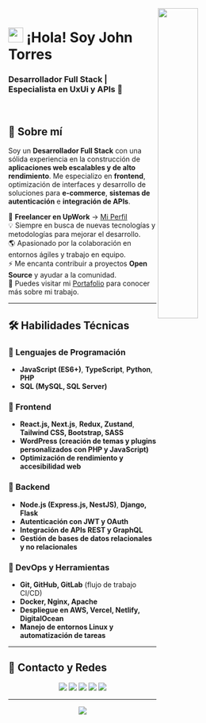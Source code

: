 <!-- Imagen de Búho Nocturno -->
<div>
  <img align="right" width="40%" src="https://owlbertsio-resized.s3.amazonaws.com/Popper.psd.full.png">
</div>

<!-- Encabezado -->
# <img src="https://emojis.slackmojis.com/emojis/images/1531849430/4246/blob-sunglasses.gif?1531849430" width="30"/> ¡Hola! Soy John Torres  
### Desarrollador Full Stack | Especialista en UxUi y APIs 🚀  
<br />

<!-- Introducción -->
## 📌 Sobre mí  

Soy un **Desarrollador Full Stack** con una sólida experiencia en la construcción de **aplicaciones web escalables y de alto rendimiento**. Me especializo en **frontend**, optimización de interfaces y desarrollo de soluciones para **e-commerce**, **sistemas de autenticación** e **integración de APIs**.  

🚀 **Freelancer en UpWork** → [Mi Perfil](https://www.upwork.com/freelancers/seojohn)  
💡 Siempre en busca de nuevas tecnologías y metodologías para mejorar el desarrollo.  
🌎 Apasionado por la colaboración en entornos ágiles y trabajo en equipo.  
⚡ Me encanta contribuir a proyectos **Open Source** y ayudar a la comunidad.  
📂 Puedes visitar mi [Portafolio](https://towrkstech.com/) para conocer más sobre mi trabajo.  

---

## 🛠️ Habilidades Técnicas  

### 🔹 Lenguajes de Programación  
- **JavaScript (ES6+)**, **TypeScript**, **Python**, **PHP**  
- **SQL (MySQL, SQL Server)**  

### 🔹 Frontend  
- **React.js, Next.js**, **Redux, Zustand**, **Tailwind CSS, Bootstrap, SASS**  
- **WordPress (creación de temas y plugins personalizados con PHP y JavaScript)**  
- **Optimización de rendimiento y accesibilidad web**  

### 🔹 Backend  
- **Node.js (Express.js, NestJS)**, **Django, Flask**  
- **Autenticación con JWT y OAuth**  
- **Integración de APIs REST y GraphQL**  
- **Gestión de bases de datos relacionales y no relacionales**  

### 🔹 DevOps y Herramientas  
- **Git, GitHub, GitLab** (flujo de trabajo CI/CD)  
- **Docker, Nginx, Apache**  
- **Despliegue en AWS, Vercel, Netlify, DigitalOcean**  
- **Manejo de entornos Linux y automatización de tareas**  

---

## 📡 Contacto y Redes  

<p align="center">
  <a href="www.google.com"><img src="https://img.shields.io/badge/portafolio-%23.svg?&style=for-the-badge&logo=&logoColor=white"></a>
  <a href="www.google.com"><img src="https://img.shields.io/badge/twitter-%231DA1F2.svg?&style=for-the-badge&logo=twitter&logoColor=white"></a>
  <a href="www.google.com"><img src="https://img.shields.io/badge/linkedin-%230077B5.svg?&style=for-the-badge&logo=linkedin&logoColor=white"></a>
  <a href="https://www.instagram.com/john._torres03/"><img src="https://img.shields.io/badge/instagram-%23E4405F.svg?&style=for-the-badge&logo=instagram&logoColor=white"></a>
  <a href="https://github.com/JohnT2303"><img src="https://badges.pufler.dev/visits/JohnT2303/JohnT2303?style=for-the-badge"></a>
</p>

---

<!-- Pie de página -->
<p align="center">
  <img src="https://capsule-render.vercel.app/api?type=waving&color=gradient&height=65&section=footer"/>
</p>
